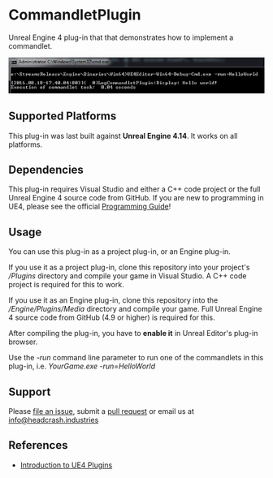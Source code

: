 # CommandletPlugin

Unreal Engine 4 plug-in that that demonstrates how to implement a commandlet.

![Screenshot](Docs/screenshot.png)


## Supported Platforms

This plug-in was last built against **Unreal Engine 4.14**. It works on all
platforms.


## Dependencies

This plug-in requires Visual Studio and either a C++ code project or the full
Unreal Engine 4 source code from GitHub. If you are new to programming in UE4,
please see the official [Programming Guide](https://docs.unrealengine.com/latest/INT/Programming/index.html)! 


## Usage

You can use this plug-in as a project plug-in, or an Engine plug-in.

If you use it as a project plug-in, clone this repository into your project's
*/Plugins* directory and compile your game in Visual Studio. A C++ code project
is required for this to work.

If you use it as an Engine plug-in, clone this repository into the
*/Engine/Plugins/Media* directory and compile your game. Full Unreal Engine 4
source code from GitHub (4.9 or higher) is required for this.

After compiling the plug-in, you have to **enable it** in Unreal Editor's
plug-in browser.

Use the *-run* command line parameter to run one of the commandlets in this
plug-in, i.e. *YourGame.exe -run=HelloWorld*


## Support

Please [file an issue](https://github.com/ue4plugins/CommandletPlugin/issues),
submit a [pull request](https://github.com/ue4plugins/CommandletPlugin/pulls?q=is%3Aopen+is%3Apr)
or email us at info@headcrash.industries


## References

* [Introduction to UE4 Plugins](https://wiki.unrealengine.com/An_Introduction_to_UE4_Plugins)
